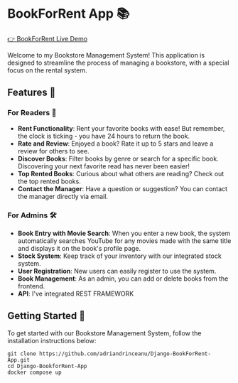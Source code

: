 # BookForRent App 📚

[👉 BookForRent Live Demo](https://django-bookforrent-app.onrender.com/ "BookForRent Live Demo")

Welcome to my Bookstore Management System! This application is designed to streamline the process of managing a bookstore, with a special focus on the rental system. 

## Features 🌟

### For Readers 📖

- **Rent Functionality**: Rent your favorite books with ease! But remember, the clock is ticking - you have 24 hours to return the book.
- **Rate and Review**: Enjoyed a book? Rate it up to 5 stars and leave a review for others to see.
- **Discover Books**: Filter books by genre or search for a specific book. Discovering your next favorite read has never been easier!
- **Top Rented Books**: Curious about what others are reading? Check out the top rented books.
- **Contact the Manager**: Have a question or suggestion? You can contact the manager directly via email.

### For Admins 🛠️

- **Book Entry with Movie Search**: When you enter a new book, the system automatically searches YouTube for any movies made with the same title and displays it on the book's profile page.
- **Stock System**: Keep track of your inventory with our integrated stock system.
- **User Registration**: New users can easily register to use the system.
- **Book Management**: As an admin, you can add or delete books from the frontend.
- **API**: I've integrated REST FRAMEWORK

## Getting Started 🚀

To get started with our Bookstore Management System, follow the installation instructions below:

```
git clone https://github.com/adriandrinceanu/Django-BookForRent-App.git
cd Django-BookforRent-App
docker compose up
```
